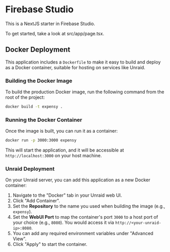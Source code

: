 # Firebase Studio

This is a NextJS starter in Firebase Studio.

To get started, take a look at src/app/page.tsx.

## Docker Deployment

This application includes a `Dockerfile` to make it easy to build and deploy as a Docker container, suitable for hosting on services like Unraid.

### Building the Docker Image

To build the production Docker image, run the following command from the root of the project:

```bash
docker build -t expensy .
```

### Running the Docker Container

Once the image is built, you can run it as a container:

```bash
docker run -p 3000:3000 expensy
```

This will start the application, and it will be accessible at `http://localhost:3000` on your host machine.

### Unraid Deployment

On your Unraid server, you can add this application as a new Docker container:

1.  Navigate to the "Docker" tab in your Unraid web UI.
2.  Click "Add Container".
3.  Set the **Repository** to the name you used when building the image (e.g., `expensy`).
4.  Set the **WebUI Port** to map the container's port `3000` to a host port of your choice (e.g., `8080`). You would access it via `http://<your-unraid-ip>:8080`.
5.  You can add any required environment variables under "Advanced View".
6.  Click "Apply" to start the container.
